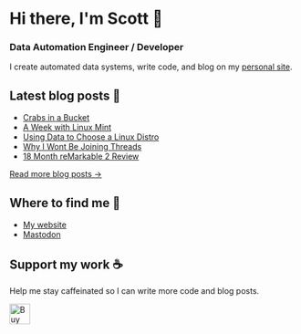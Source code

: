 # Hi there, I'm Scott 👋
### Data Automation Engineer / Developer
I create automated data systems, write code, and blog on my [personal site](https://scottk.mba/).

## Latest blog posts 📝
<!-- BLOG-POST-LIST:START -->
- [Crabs in a Bucket](http://scottk.mba/crabs/)
- [A Week with Linux Mint](http://scottk.mba/linux-mint-first-impressions/)
- [Using Data to Choose a Linux Distro](http://scottk.mba/linux-poll/)
- [Why I Wont Be Joining Threads](http://scottk.mba/why-i-wont-be-joining-threads/)
- [18 Month reMarkable 2 Review](http://scottk.mba/remarkable-2/)
<!-- BLOG-POST-LIST:END -->
[Read more blog posts ->](https://scottk.mba/blog/)

## Where to find me 📍

- [My website](https://scottk.mba/)
- [Mastodon](https://fosstodon.org/@scoknig)

## Support my work ☕️
Help me stay caffeinated so I can write more code and blog posts. 

<a href='https://ko-fi.com/U7U8N02ZR' target='_blank'><img height='36' style='border:0px;height:36px;' src='https://storage.ko-fi.com/cdn/kofi3.png?v=3' border='0' alt='Buy Me a Coffee at ko-fi.com' /></a>
